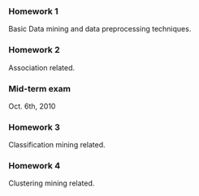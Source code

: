 ### Homework 1 ###
Basic Data mining and data preprocessing techniques.

### Homework 2 ###
Association related.

### Mid-term exam ###
Oct. 6th, 2010

### Homework 3 ###
Classification mining related.

### Homework 4 ###
Clustering mining related.